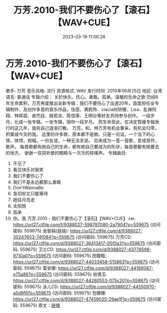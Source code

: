 ﻿---
title: 万芳.2010-我们不要伤心了【滚石】【WAV+CUE】
date: 2023-03-19 11:06:26
categories: WAV车载音乐、镜像
tags: 华语中文
---
# 万芳.2010-我们不要伤心了【滚石】【WAV+CUE】

歌手: 万芳
音乐风格: 流行
资源格式: WAV
发行时间: 2010年06月25日
地区: 台湾
语言: 普通话
专辑介绍：
关於快乐。伤心。勇敢。孤单。温暖的生命之歌
历经8年生命累积，万芳再度推出全新专辑：我们不要伤心了出道20年，首度担任全专辑制作，及创作多首的音乐作品，伍佰、黄韵玲、ciacia何欣穗、Lisa、乱弹阿翔、林挥斌、谢杰廷、姚若龙、陈信荣、王明台等好友共同参与创作。
一段岁月，化成一张专辑。一张专辑，陪你一段岁月。
而生命至此，在决定暂缓专辑发行的这几年，我将自己逐渐打散。
万芳。和。林万芳有机会重来，有机会归零，积累成今天的我。
这里的许多歌，原本都不是歌。只是一句话，一个当下的心情，体悟，祝福，一份友谊，一种无法言说。
后来成为一首一首歌，变成音符，歌声。
每首歌都有她自己的生命，都有她自己要成为的形状，每首歌都有她要去的地方。
谢谢一双双听歌的眼睛与一次次的轻嘆声。
专辑曲目:
01. 不见了
02. 看见快乐对我笑
03. 我们不要伤心了
04. 我们不是永远都那么勇敢
05. Don'tWannaBe
06. 急切却又只能等待
07. 她往月亮走
08. 太阳雨
09. 孤单
10. 你。我
万芳.2010 - 我们不要伤心了【滚石】【WAV+CUE】.rar: https://url27.ctfile.com/f/9388027-598797080-2a7904?p=559675
(访问密码: 559675)
金智娟(娃娃): https://url27.ctfile.com/d/9388027-30247603-74f084?p=559675
(访问密码: 559675)
万芳CD: https://url27.ctfile.com/d/9388027-36413417-05f5a3?p=559675
(访问密码: 559675)
卫兰CD: https://url27.ctfile.com/d/9388027-43778598-9710a0?p=559675
(访问密码: 559675)
田馥甄: https://url27.ctfile.com/d/9388027-44033458-515863?p=559675
(访问密码: 559675)
雷安娜: https://url27.ctfile.com/d/9388027-44168087-e75a86?p=559675
(访问密码: 559675)
翁倩玉: https://url27.ctfile.com/d/9388027-44280553-075c20?p=559675
(访问密码: 559675)
泳儿CD: https://url27.ctfile.com/d/9388027-44550970-a5d8f9?p=559675
(访问密码: 559675)
包娜娜: https://url27.ctfile.com/d/9388027-47459035-29ae1f?p=559675
(访问密码: 559675)
原文：[链接](https://blog.sina.com.cn/s/blog_1647c7e760103111e.html)